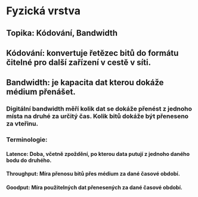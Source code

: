 # Fyzická vrstva

## Topika: Kódování, Bandwidth

## Kódování: konvertuje řetězec bitů do formátu čitelné pro další zařízení v cestě v síti.

## Bandwidth: je kapacita dat kterou dokáže médium přenášet. 

### Digitální bandwidth měří kolik dat se dokáže přenést z jednoho místa na druhé za určitý čas. Kolik bitů dokáže být přeneseno za vteřinu.

### Terminologie: 
#### Latence: Doba, včetně zpoždění, po kterou data putují z jednoho daného bodu do druhého.

#### Throughput: Míra přenosu bitů přes médium za dané časové období.

#### Goodput: Míra použitelných dat přenesených za dané časové období.

